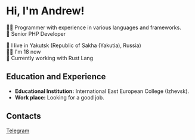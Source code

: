 # Hi, I'm Andrew!

👨‍💻 Programmer with experience in various languages and frameworks. <br>
🥇 Senior PHP Developer <br>

🌁 I live in Yakutsk (Republic of Sakha (Yakutia), Russia) <br>
👦🏻 I'm 18 now <br>
🦀 Currently working with Rust Lang

## Education and Experience
- **Educational Institution:** International East European College (Izhevsk).
- **Work place:** Looking for a good job.

## Contacts
[Telegram](https://t.me/neokofg)
